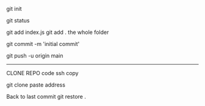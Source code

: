 git init

git status

git add index.js
git add . the whole folder

git commit -m 'initial commit'

git push -u origin main

---

CLONE REPO
code ssh copy

git clone paste address

Back to last commit
git restore .
